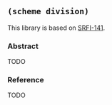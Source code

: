 
## `(scheme division)`

This library is based on [SRFI-141](https://srfi.schemers.org/srfi-141/).

### Abstract

TODO

### Reference

TODO
